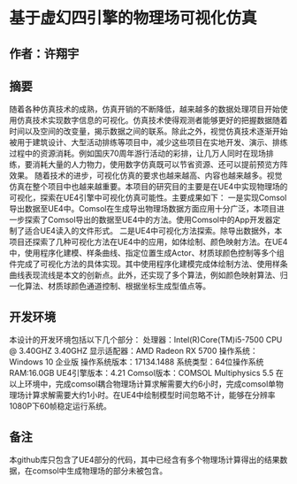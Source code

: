 # 基于虚幻四引擎的物理场可视化仿真<br />
## 作者：许翔宇<br />
## 摘要<br />
随着各种仿真技术的成熟，仿真开销的不断降低，越来越多的数据处理项目开始使用仿真技术实现数字信息的可视化。仿真技术使得观测者能够更好的把握数据随着时间以及空间的改变量，揭示数据之间的联系。除此之外，视觉仿真技术逐渐开始被用于建筑设计、大型活动排练等项目中，减少这些项目在实地开发、演示、排练过程中的资源消耗。例如国庆70周年游行活动的彩排，让几万人同时在现场排练，要消耗大量的人力物力，使用数字仿真既可以节省资源、还可以提前预览方阵效果。
随着技术的进步，可视化仿真的要求也越来越高、内容也越来越多。视觉仿真在整个项目中也越来越重要。本项目的研究目的主要是在UE4中实现物理场的可视化，探索在UE4引擎中可视化仿真可能性。主要成果如下：
一是实现Comsol导出数据至UE4中。Comsol在生成导出物理场数据方面应用十分广泛，本项目进一步探索了Comsol导出的数据至UE4中的方法。使用Comsol中的App开发器定制了适合UE4读入的文件形式。
二是UE4中可视化方法探索。除导出数据外，本项目还探索了几种可视化方法在UE4中的应用，如体绘制、颜色映射方法。在UE4中，使用程序化建模、样条曲线、指定位置生成Actor、材质球颜色控制等多个组件完成了可视化方法的具体实现。其中使用程序化建模完成体绘制方法、使用样条曲线表现流线是本文的创新点。此外，还实现了多个算法，例如颜色映射算法、归一化算法、材质球颜色通道控制、根据坐标生成型值点等。<br />
## 开发环境<br />
本设计的开发环境包括以下几个部分：
处理器：Intel(R)Core(TM)i5-7500 CPU @ 3.40GHZ 3.40GHZ
显示适配器：AMD Radeon RX 5700
操作系统：Windows 10 企业版 
操作系统版本：17134.1488
系统类型：64位操作系统
RAM:16.0GB
UE4引擎版本：4.21
Comsol版本：COMSOL Multiphysics 5.5
在以上环境中，完成comsol耦合物理场计算求解需要大约6小时，完成comsol单物理场计算求解需要大约1小时。在UE4中绘制模型时间忽略不计，能够在分辨率1080P下60帧稳定运行系统。
## 备注<br />
本github库只包含了UE4部分的代码，其中已经含有多个物理场计算得出的结果数据，在comsol中生成物理场的部分未被包含。
